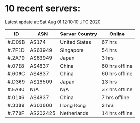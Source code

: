 # 10 recent servers:

Latest update at: Sat Aug 01 12:10:10 UTC 2020

| ID | ASN | Server Country | Online |
| -- | --- | -------------- | ------ |
| #.D09B | AS174 | United States | 67 hrs |
| #.7F1D | AS63949 | Singapore | 54 hrs |
| #.2A79 | AS63949 | Japan | 3 hrs |
| #.07E8 | AS4837 | China | 60 hrs offline |
| #.609C | AS4837 | China | 60 hrs offline |
| #.D369 | AS16509 | Japan | 13 hrs |
| #.EAB0 | N/A | N/A | 37 hrs offline |
| #.0106 | AS4837 | China | 7 hrs offline |
| #.33B9 | AS63888 | Hong Kong | 2 hrs |
| #.770F | AS202425 | Netherlands | 14 hrs offline |

